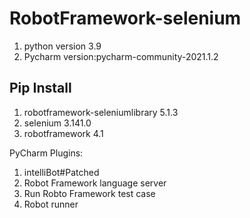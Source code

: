 # RobotFramework-selenium
1. python version 3.9
2. Pycharm version:pycharm-community-2021.1.2

Pip Install
------------------
1. robotframework-seleniumlibrary 5.1.3
2. selenium                       3.141.0
3. robotframework                 4.1


PyCharm Plugins:
1. intelliBot#Patched
2. Robot Framework language server
3. Run Robto Framework test case
4. Robot runner
